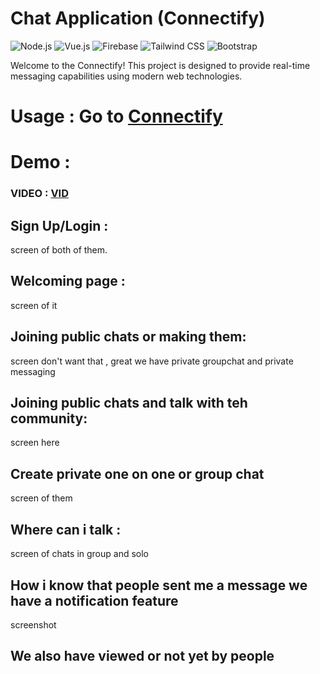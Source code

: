 # Chat Application (Connectify)
  ![Node.js](https://img.shields.io/badge/Node.js-35495E?style=for-the-badge&logo=node.js&logoColor=4FC08D)
   ![Vue.js](https://img.shields.io/badge/Vue.js-35495E?style=for-the-badge&logo=vue.js&logoColor=4FC08D)
   ![Firebase](https://img.shields.io/badge/Firebase-FFCA28?style=for-the-badge&logo=firebase&logoColor=white)
   ![Tailwind CSS](https://img.shields.io/badge/Tailwind_CSS-38B2AC?style=for-the-badge&logo=tailwind-css&logoColor=white)
   ![Bootstrap](https://img.shields.io/badge/Bootstrap-563D7C?style=for-the-badge&logo=bootstrap&logoColor=white)

Welcome to the Connectify! This project is designed to provide real-time messaging capabilities using modern web technologies.

# Usage : Go to [Connectify](https://connectify-595ba.web.app/)

# Demo :
### VIDEO : [VID](https://github.com/xxEBxx/Chat_Application/blob/main/src/Video%20Demo/VideoGeneral.webm)
  ## Sign Up/Login :
  screen of both of them.
  ## Welcoming page :
  screen of it 
  ## Joining public chats or making them:
  screen
  don't want that , great we have private groupchat and private messaging
  ## Joining public chats and talk with teh community:
  screen here
  ## Create private one on one or group chat 
  screen of them 
  ## Where can i talk :
  screen of chats in group and solo 
  ## How i know that people sent me a message we have a notification feature
  screenshot 
  ## We also have viewed or not yet by people 
  

  
  
